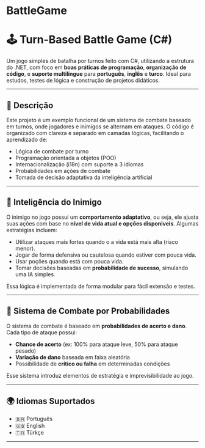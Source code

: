 
# BattleGame

# 🕹️ Turn-Based Battle Game (C#)

Um jogo simples de batalha por turnos feito com C#, utilizando a estrutura do .NET, com foco em **boas práticas de programação**, **organização de código**, e **suporte multilíngue** para **português**, **inglês** e **turco**. Ideal para estudos, testes de lógica e construção de projetos didáticos.

---

## 📌 Descrição

Este projeto é um exemplo funcional de um sistema de combate baseado em turnos, onde jogadores e inimigos se alternam em ataques. O código é organizado com clareza e separado em camadas lógicas, facilitando o aprendizado de:

- Lógica de combate por turno
- Programação orientada a objetos (POO)
- Internacionalização (i18n) com suporte a 3 idiomas
- Probabilidades em ações de combate
- Tomada de decisão adaptativa da inteligência artificial

---

## 🧠 Inteligência do Inimigo

O inimigo no jogo possui um **comportamento adaptativo**, ou seja, ele ajusta suas ações com base no **nível de vida atual e opções disponiveis**. Algumas estratégias incluem:

- Utilizar ataques mais fortes quando o a vida está mais alta (risco menor).
- Jogar de forma defensiva ou cautelosa quando estiver com pouca vida.
- Usar poções quando está com pouca vida.
- Tomar decisões baseadas em **probabilidade de sucesso**, simulando uma IA simples.

Essa lógica é implementada de forma modular para fácil extensão e testes.

---

## 🎯 Sistema de Combate por Probabilidades

O sistema de combate é baseado em **probabilidades de acerto e dano**. Cada tipo de ataque possui:

- **Chance de acerto** (ex: 100% para ataque leve, 50% para ataque pesado)
- **Variação de dano** baseada em faixa aleatória
- Possibilidade de **crítico ou falha** em determinadas condições

Esse sistema introduz elementos de estratégia e imprevisibilidade ao jogo.

---

## 🌍 Idiomas Suportados

- 🇧🇷 Português
- 🇬🇧 English
- 🇹🇷 Türkçe

---


